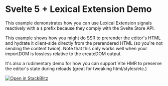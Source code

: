 # Svelte 5 + Lexical Extension Demo

This example demonstrates how you can use Lexical Extension signals
reactively with a `$` prefix because they comply with the Svelte Store API.

This example shows how you might do SSR to prerender the editor's HTML
and hydrate it client-side directly from the prerendered HTML (so you're not
sending the content twice). Note that this only works well when your importDOM
is lossless relative to the createDOM output.

It's also a rudimentary demo for how you can support Vite HMR to preserve
the editor's state during reloads (great for tweaking html/styles/etc.)

[![Open in StackBlitz](https://developer.stackblitz.com/img/open_in_stackblitz.svg)](https://stackblitz.com/github/facebook/lexical/tree/main/examples/extension-sveltekit-ssr-hydration?file=src%2Froutes%2F%2Bpage.svelte)
